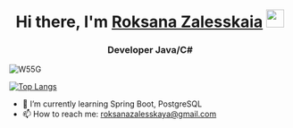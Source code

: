 
<h1 align="center"> Hi there, I'm <a href="https://t.me/SchischkiIT" target="_blank">Roksana Zalesskaia</a> 
<img src="https://github.com/blackcater/blackcater/raw/main/images/Hi.gif" height="32"/></h1>
<h3 align="center">Developer Java/C#</h3>

![W55G](https://github.com/Roksikod/Roksikod/assets/67091333/31733c23-034e-492f-bf3f-086718f76dd9)

[![Top Langs](https://github-readme-stats.vercel.app/api/top-langs/?username=roksikod&layout=compact)](https://github.com/roksikod/github-readme-stats) 

- 🌱 I’m currently learning Spring Boot, PostgreSQL
- 📫 How to reach me: roksanazalesskaya@gmail.com
<!--
**Roksikod/Roksikod** is a ✨ _special_ ✨ repository because its `README.md` (this file) appears on your GitHub profile.

Here are some ideas to get you started:

- 🔭 I’m currently working on ...
- 🌱 I’m currently learning Spring, SQL
- 👯 I’m looking to collaborate on ...
- 🤔 I’m looking for help with ...
- 💬 Ask me about ...
- 📫 How to reach me: ...
- 😄 Pronouns: ...
- ⚡ Fun fact: ...
-->



